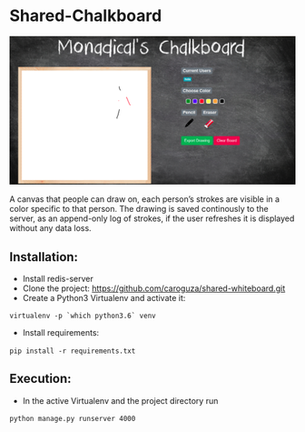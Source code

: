 # Shared-Chalkboard
![Screenshot](screenshot.png)

A canvas that people can draw on, each person’s strokes are visible in a color specific to that person. The drawing is saved continously to the server, as an append-only log of strokes, if the user refreshes it is displayed without any data loss.



## Installation:
 
* Install redis-server
* Clone the project: https://github.com/caroguza/shared-whiteboard.git
* Create a Python3 Virtualenv and activate it:

```
virtualenv -p `which python3.6` venv
```

* Install requirements:

`pip install -r requirements.txt`


## Execution:  

* In the active Virtualenv and the project directory run 
```
python manage.py runserver 4000
